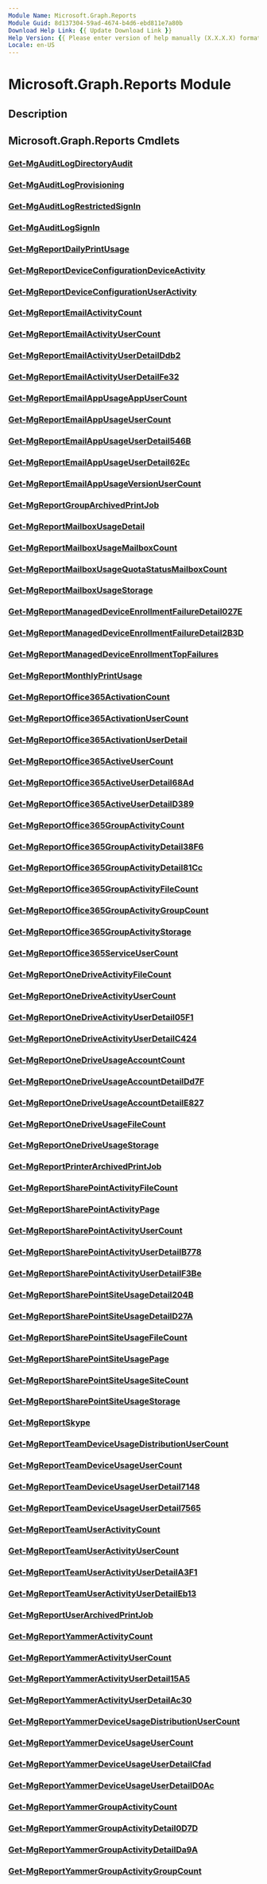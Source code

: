 ```yaml
---
Module Name: Microsoft.Graph.Reports
Module Guid: 8d137304-59ad-4674-b4d6-ebd811e7a80b
Download Help Link: {{ Update Download Link }}
Help Version: {{ Please enter version of help manually (X.X.X.X) format }}
Locale: en-US
---
```


# Microsoft.Graph.Reports Module
## Description


## Microsoft.Graph.Reports Cmdlets
### [Get-MgAuditLogDirectoryAudit](Get-MgAuditLogDirectoryAudit.md)


### [Get-MgAuditLogProvisioning](Get-MgAuditLogProvisioning.md)


### [Get-MgAuditLogRestrictedSignIn](Get-MgAuditLogRestrictedSignIn.md)


### [Get-MgAuditLogSignIn](Get-MgAuditLogSignIn.md)


### [Get-MgReportDailyPrintUsage](Get-MgReportDailyPrintUsage.md)


### [Get-MgReportDeviceConfigurationDeviceActivity](Get-MgReportDeviceConfigurationDeviceActivity.md)


### [Get-MgReportDeviceConfigurationUserActivity](Get-MgReportDeviceConfigurationUserActivity.md)


### [Get-MgReportEmailActivityCount](Get-MgReportEmailActivityCount.md)


### [Get-MgReportEmailActivityUserCount](Get-MgReportEmailActivityUserCount.md)


### [Get-MgReportEmailActivityUserDetailDdb2](Get-MgReportEmailActivityUserDetailDdb2.md)


### [Get-MgReportEmailActivityUserDetailFe32](Get-MgReportEmailActivityUserDetailFe32.md)


### [Get-MgReportEmailAppUsageAppUserCount](Get-MgReportEmailAppUsageAppUserCount.md)


### [Get-MgReportEmailAppUsageUserCount](Get-MgReportEmailAppUsageUserCount.md)


### [Get-MgReportEmailAppUsageUserDetail546B](Get-MgReportEmailAppUsageUserDetail546B.md)


### [Get-MgReportEmailAppUsageUserDetail62Ec](Get-MgReportEmailAppUsageUserDetail62Ec.md)


### [Get-MgReportEmailAppUsageVersionUserCount](Get-MgReportEmailAppUsageVersionUserCount.md)


### [Get-MgReportGroupArchivedPrintJob](Get-MgReportGroupArchivedPrintJob.md)


### [Get-MgReportMailboxUsageDetail](Get-MgReportMailboxUsageDetail.md)


### [Get-MgReportMailboxUsageMailboxCount](Get-MgReportMailboxUsageMailboxCount.md)


### [Get-MgReportMailboxUsageQuotaStatusMailboxCount](Get-MgReportMailboxUsageQuotaStatusMailboxCount.md)


### [Get-MgReportMailboxUsageStorage](Get-MgReportMailboxUsageStorage.md)


### [Get-MgReportManagedDeviceEnrollmentFailureDetail027E](Get-MgReportManagedDeviceEnrollmentFailureDetail027E.md)


### [Get-MgReportManagedDeviceEnrollmentFailureDetail2B3D](Get-MgReportManagedDeviceEnrollmentFailureDetail2B3D.md)


### [Get-MgReportManagedDeviceEnrollmentTopFailures](Get-MgReportManagedDeviceEnrollmentTopFailures.md)


### [Get-MgReportMonthlyPrintUsage](Get-MgReportMonthlyPrintUsage.md)


### [Get-MgReportOffice365ActivationCount](Get-MgReportOffice365ActivationCount.md)


### [Get-MgReportOffice365ActivationUserCount](Get-MgReportOffice365ActivationUserCount.md)


### [Get-MgReportOffice365ActivationUserDetail](Get-MgReportOffice365ActivationUserDetail.md)


### [Get-MgReportOffice365ActiveUserCount](Get-MgReportOffice365ActiveUserCount.md)


### [Get-MgReportOffice365ActiveUserDetail68Ad](Get-MgReportOffice365ActiveUserDetail68Ad.md)


### [Get-MgReportOffice365ActiveUserDetailD389](Get-MgReportOffice365ActiveUserDetailD389.md)


### [Get-MgReportOffice365GroupActivityCount](Get-MgReportOffice365GroupActivityCount.md)


### [Get-MgReportOffice365GroupActivityDetail38F6](Get-MgReportOffice365GroupActivityDetail38F6.md)


### [Get-MgReportOffice365GroupActivityDetail81Cc](Get-MgReportOffice365GroupActivityDetail81Cc.md)


### [Get-MgReportOffice365GroupActivityFileCount](Get-MgReportOffice365GroupActivityFileCount.md)


### [Get-MgReportOffice365GroupActivityGroupCount](Get-MgReportOffice365GroupActivityGroupCount.md)


### [Get-MgReportOffice365GroupActivityStorage](Get-MgReportOffice365GroupActivityStorage.md)


### [Get-MgReportOffice365ServiceUserCount](Get-MgReportOffice365ServiceUserCount.md)


### [Get-MgReportOneDriveActivityFileCount](Get-MgReportOneDriveActivityFileCount.md)


### [Get-MgReportOneDriveActivityUserCount](Get-MgReportOneDriveActivityUserCount.md)


### [Get-MgReportOneDriveActivityUserDetail05F1](Get-MgReportOneDriveActivityUserDetail05F1.md)


### [Get-MgReportOneDriveActivityUserDetailC424](Get-MgReportOneDriveActivityUserDetailC424.md)


### [Get-MgReportOneDriveUsageAccountCount](Get-MgReportOneDriveUsageAccountCount.md)


### [Get-MgReportOneDriveUsageAccountDetailDd7F](Get-MgReportOneDriveUsageAccountDetailDd7F.md)


### [Get-MgReportOneDriveUsageAccountDetailE827](Get-MgReportOneDriveUsageAccountDetailE827.md)


### [Get-MgReportOneDriveUsageFileCount](Get-MgReportOneDriveUsageFileCount.md)


### [Get-MgReportOneDriveUsageStorage](Get-MgReportOneDriveUsageStorage.md)


### [Get-MgReportPrinterArchivedPrintJob](Get-MgReportPrinterArchivedPrintJob.md)


### [Get-MgReportSharePointActivityFileCount](Get-MgReportSharePointActivityFileCount.md)


### [Get-MgReportSharePointActivityPage](Get-MgReportSharePointActivityPage.md)


### [Get-MgReportSharePointActivityUserCount](Get-MgReportSharePointActivityUserCount.md)


### [Get-MgReportSharePointActivityUserDetailB778](Get-MgReportSharePointActivityUserDetailB778.md)


### [Get-MgReportSharePointActivityUserDetailF3Be](Get-MgReportSharePointActivityUserDetailF3Be.md)


### [Get-MgReportSharePointSiteUsageDetail204B](Get-MgReportSharePointSiteUsageDetail204B.md)


### [Get-MgReportSharePointSiteUsageDetailD27A](Get-MgReportSharePointSiteUsageDetailD27A.md)


### [Get-MgReportSharePointSiteUsageFileCount](Get-MgReportSharePointSiteUsageFileCount.md)


### [Get-MgReportSharePointSiteUsagePage](Get-MgReportSharePointSiteUsagePage.md)


### [Get-MgReportSharePointSiteUsageSiteCount](Get-MgReportSharePointSiteUsageSiteCount.md)


### [Get-MgReportSharePointSiteUsageStorage](Get-MgReportSharePointSiteUsageStorage.md)


### [Get-MgReportSkype](Get-MgReportSkype.md)


### [Get-MgReportTeamDeviceUsageDistributionUserCount](Get-MgReportTeamDeviceUsageDistributionUserCount.md)


### [Get-MgReportTeamDeviceUsageUserCount](Get-MgReportTeamDeviceUsageUserCount.md)


### [Get-MgReportTeamDeviceUsageUserDetail7148](Get-MgReportTeamDeviceUsageUserDetail7148.md)


### [Get-MgReportTeamDeviceUsageUserDetail7565](Get-MgReportTeamDeviceUsageUserDetail7565.md)


### [Get-MgReportTeamUserActivityCount](Get-MgReportTeamUserActivityCount.md)


### [Get-MgReportTeamUserActivityUserCount](Get-MgReportTeamUserActivityUserCount.md)


### [Get-MgReportTeamUserActivityUserDetailA3F1](Get-MgReportTeamUserActivityUserDetailA3F1.md)


### [Get-MgReportTeamUserActivityUserDetailEb13](Get-MgReportTeamUserActivityUserDetailEb13.md)


### [Get-MgReportUserArchivedPrintJob](Get-MgReportUserArchivedPrintJob.md)


### [Get-MgReportYammerActivityCount](Get-MgReportYammerActivityCount.md)


### [Get-MgReportYammerActivityUserCount](Get-MgReportYammerActivityUserCount.md)


### [Get-MgReportYammerActivityUserDetail15A5](Get-MgReportYammerActivityUserDetail15A5.md)


### [Get-MgReportYammerActivityUserDetailAc30](Get-MgReportYammerActivityUserDetailAc30.md)


### [Get-MgReportYammerDeviceUsageDistributionUserCount](Get-MgReportYammerDeviceUsageDistributionUserCount.md)


### [Get-MgReportYammerDeviceUsageUserCount](Get-MgReportYammerDeviceUsageUserCount.md)


### [Get-MgReportYammerDeviceUsageUserDetailCfad](Get-MgReportYammerDeviceUsageUserDetailCfad.md)


### [Get-MgReportYammerDeviceUsageUserDetailD0Ac](Get-MgReportYammerDeviceUsageUserDetailD0Ac.md)


### [Get-MgReportYammerGroupActivityCount](Get-MgReportYammerGroupActivityCount.md)


### [Get-MgReportYammerGroupActivityDetail0D7D](Get-MgReportYammerGroupActivityDetail0D7D.md)


### [Get-MgReportYammerGroupActivityDetailDa9A](Get-MgReportYammerGroupActivityDetailDa9A.md)


### [Get-MgReportYammerGroupActivityGroupCount](Get-MgReportYammerGroupActivityGroupCount.md)


